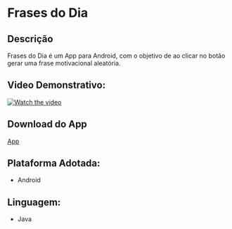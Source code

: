 # Frases do Dia

## Descrição
Frases do Dia é um App para Android, com o objetivo de ao clicar no botão gerar uma frase motivacional aleatória.

## Video Demonstrativo:
[![Watch the video](https://i.imgur.com/vKb2F1B.png)](https://youtu.be/j6ulbwYOcWk)

## Download do App
[App](https://drive.google.com/file/d/1huD2jWsdrpOudFGyIQpsrDOAUmhAWTUA/view?usp=sharing)

## Plataforma Adotada: 
  - Android

## Linguagem: 
  - Java
